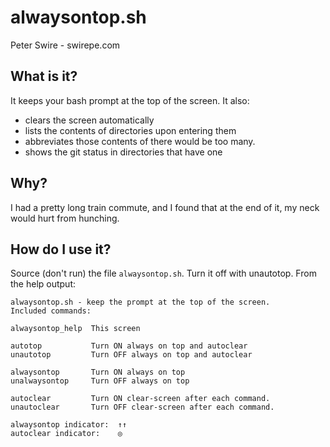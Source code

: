 # alwaysontop.sh

Peter Swire - swirepe.com

## What is it?

It keeps your bash prompt at the top of the screen.  It also:

* clears the screen automatically
* lists the contents of directories upon entering them
* abbreviates those contents of there would be too many.
* shows the git status in directories that have one

## Why?

I had a pretty long train commute, and I found that at the end of it, my neck would hurt from hunching.

## How do I use it?

Source (don't run) the file `alwaysontop.sh`.  Turn it off with unautotop.  From the help output:

    alwaysontop.sh - keep the prompt at the top of the screen.
    Included commands:

	alwaysontop_help  This screen

	autotop           Turn ON always on top and autoclear
	unautotop         Turn OFF always on top and autoclear

	alwaysontop       Turn ON always on top
	unalwaysontop     Turn OFF always on top

	autoclear         Turn ON clear-screen after each command.
	unautoclear       Turn OFF clear-screen after each command.

	alwaysontop indicator:  ↑↑
	autoclear indicator:    ◎


<html><script type="text/javascript" src="http://ascii.io/a/3779.js" id="asciicast-3779" async></script></html>
